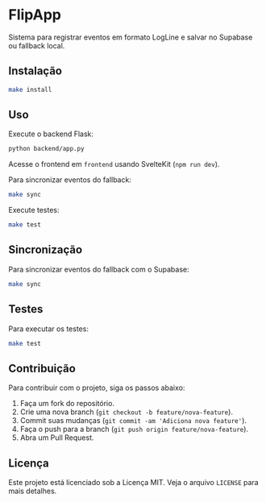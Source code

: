 # FlipApp

Sistema para registrar eventos em formato LogLine e salvar no Supabase ou fallback local.

## Instalação

```bash
make install
```

## Uso

Execute o backend Flask:

```bash
python backend/app.py
```

Acesse o frontend em `frontend` usando SvelteKit (`npm run dev`).

Para sincronizar eventos do fallback:

```bash
make sync
```

Execute testes:

```bash
make test
```

## Sincronização

Para sincronizar eventos do fallback com o Supabase:

```bash
make sync
```

## Testes

Para executar os testes:

```bash
make test
```

## Contribuição

Para contribuir com o projeto, siga os passos abaixo:

1. Faça um fork do repositório.
2. Crie uma nova branch (`git checkout -b feature/nova-feature`).
3. Commit suas mudanças (`git commit -am 'Adiciona nova feature'`).
4. Faça o push para a branch (`git push origin feature/nova-feature`).
5. Abra um Pull Request.

## Licença

Este projeto está licenciado sob a Licença MIT. Veja o arquivo `LICENSE` para mais detalhes.
